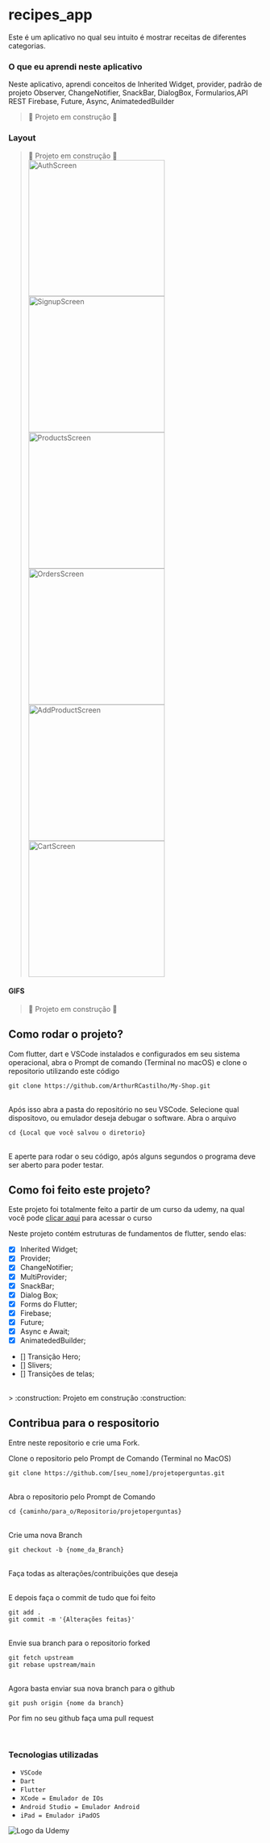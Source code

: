 # recipes_app
Este é um aplicativo no qual seu intuito é mostrar receitas de diferentes categorias.

### O que eu aprendi neste aplicativo
Neste aplicativo, aprendi conceitos de Inherited Widget, provider, padrão de projeto Observer, ChangeNotifier, SnackBar, DialogBox, Formularios,API REST Firebase, Future, Async, AnimatededBuilder
<br>

> :construction: Projeto em construção :construction:


### Layout

> :construction: Projeto em construção :construction: <br>
<img src="./assets/images/AuthScreen.png" alt="AuthScreen" width="270px"> <img src="./assets/images/SignupScreen.png" alt="SignupScreen" width="270px"> <img src="./assets/images/ProductsScreen.png" alt="ProductsScreen" width="270px"> 
<img src="./assets/images/OrdersScreen.png" alt="OrdersScreen" width="270px"> <img src="./assets/images/AddProduct.png" alt="AddProductScreen" width="270px"> <img src="./assets/images/CartPage.png" alt="CartScreen" width="270px">


#### GIFS

> :construction: Projeto em construção :construction:



## Como rodar o projeto?

Com flutter, dart e VSCode instalados e configurados em seu sistema operacional, abra o Prompt de comando (Terminal no macOS) e clone o repositorio utilizando este código<br>
```
git clone https://github.com/ArthurRCastilho/My-Shop.git
```
<br>
Após isso abra a pasta do repositório no seu VSCode.
Selecione qual dispositovo, ou emulador deseja debugar o software.
Abra o arquivo<br>

```
cd {Local que você salvou o diretorio}
```

<br>
E aperte para rodar o seu código, após alguns segundos o programa deve ser aberto para poder testar.

## Como foi feito este projeto?

Este projeto foi totalmente feito a partir de um curso da udemy, na qual você pode [clicar aqui](https://www.udemy.com/course/curso-flutter/?couponCode=ST6MT42324) para acessar o curso<br>

Neste projeto contém estruturas de fundamentos de flutter, sendo elas:
- [x] Inherited Widget;
- [x] Provider;
- [x] ChangeNotifier;
- [x] MultiProvider;
- [x] SnackBar;
- [x] Dialog Box;
- [x] Forms do Flutter;
- [x] Firebase;
- [x] Future;
- [x] Async e Await;
- [x] AnimatededBuilder;
- [] Transição Hero;
- [] Slivers;
- [] Transições de telas;

<br>
> :construction: Projeto em construção :construction:



## Contribua para o respositorio

Entre neste repositorio e crie uma Fork.

Clone o repositorio pelo Prompt de Comando (Terminal no MacOS)
```
git clone https://github.com/[seu_nome]/projetoperguntas.git
```
<br> Abra o repositorio pelo Prompt de Comando

```
cd {caminho/para_o/Repositorio/projetoperguntas}
```

<br> Crie uma nova Branch

```
git checkout -b {nome_da_Branch}
```

<br> Faça todas as alterações/contribuições que deseja

<br> E depois faça o commit de tudo que foi feito

```
git add .
git commit -m '{Alterações feitas}'
```

<br> Envie sua branch para o repositorio forked

```
git fetch upstream
git rebase upstream/main
```

<br>Agora basta enviar sua nova branch para o github

```
git push origin {nome da branch}
```

Por fim no seu github faça uma pull request

<br>

### Tecnologias utilizadas
- ``VSCode``
- ``Dart``
- ``Flutter``
- ``XCode = Emulador de IOs``
- ``Android Studio = Emulador Android``
- ``iPad = Emulador iPadOS``

<img src="https://github.com/ArthurRCastilho/Fundamentos_Dart/blob/main/img/UdemyImg.png" alt="Logo da Udemy">